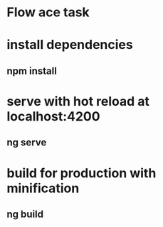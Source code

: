 # Flow ace task

# install dependencies
## npm install

# serve with hot reload at localhost:4200
## ng serve

# build for production with minification
## ng build

